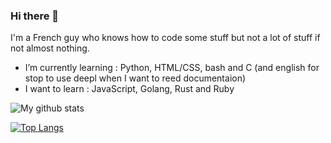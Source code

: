 ### Hi there 👋

I'm a French guy who knows how to code some stuff but not a lot of stuff if not almost nothing.

- I’m currently learning : Python, HTML/CSS, bash and C (and english for stop to use deepl when I want to reed        	documentaion)
- I want to learn : JavaScript, Golang, Rust and Ruby

![My github stats](https://github-readme-stats.vercel.app/api?username=Nioobers&show_icons=true&theme=tokyonight)

[![Top Langs](https://github-readme-stats.vercel.app/api/top-langs/?username=Nioobers&layout=compact)](https://github.com/anuraghazra/github-readme-stats)

